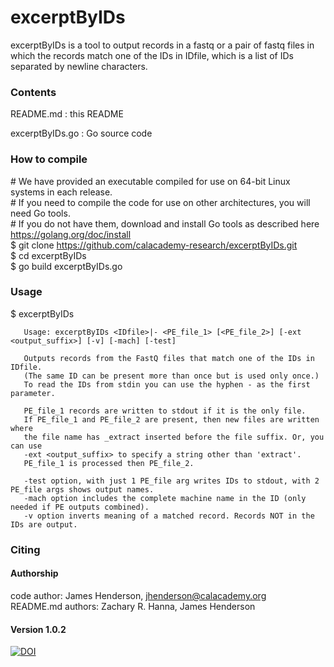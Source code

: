 # excerptByIDs

excerptByIDs is a tool to output records in a fastq or a pair of fastq files in which the
records match one of the IDs in IDfile, which is a list of IDs separated by newline
characters.

### Contents

README.md : this README

excerptByIDs.go : Go source code


### How to compile  
  
\# We have provided an executable compiled for use on 64-bit Linux systems in each release.  
\# If you need to compile the code for use on other architectures, you will need Go tools.  
\# If you do not have them, download and install Go tools as described here <https://golang.org/doc/install>  
$ git clone https://github.com/calacademy-research/excerptByIDs.git  
$ cd excerptByIDs  
$ go build excerptByIDs.go  


### Usage

$ excerptByIDs

       Usage: excerptByIDs <IDfile>|- <PE_file_1> [<PE_file_2>] [-ext <output_suffix>] [-v] [-mach] [-test]

       Outputs records from the FastQ files that match one of the IDs in IDfile.
       (The same ID can be present more than once but is used only once.)
       To read the IDs from stdin you can use the hyphen - as the first parameter.

       PE_file_1 records are written to stdout if it is the only file.
       If PE_file_1 and PE_file_2 are present, then new files are written where
       the file name has _extract inserted before the file suffix. Or, you can use
       -ext <output_suffix> to specify a string other than 'extract'.
       PE_file_1 is processed then PE_file_2.

       -test option, with just 1 PE_file arg writes IDs to stdout, with 2 PE_file args shows output names.
       -mach option includes the complete machine name in the ID (only needed if PE outputs combined).
       -v option inverts meaning of a matched record. Records NOT in the IDs are output.

### Citing

#### Authorship

code author: James Henderson, jhenderson@calacademy.org  
README.md authors: Zachary R. Hanna, James Henderson  

#### Version 1.0.2
[![DOI](https://zenodo.org/badge/24128/calacademy-research/excerptByIDs.svg)](https://zenodo.org/badge/latestdoi/24128/calacademy-research/excerptByIDs)
